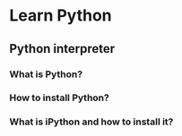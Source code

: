 # Learn Python

## Python interpreter

### What is Python?

### How to install Python?

### What is iPython and how to install it?
